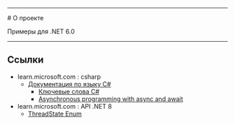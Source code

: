 <hr>
# О проекте

Примеры для .NET 6.0 

<hr>

## Ссылки 

* learn.microsoft.com : csharp
  * [Документация по языку C#](https://learn.microsoft.com/ru-ru/dotnet/csharp/)  
    * [Ключевые слова C#](https://learn.microsoft.com/ru-ru/dotnet/csharp/language-reference/keywords/)  
    * [Asynchronous programming with async and await](https://learn.microsoft.com/ru-ru/dotnet/csharp/asynchronous-programming/)
* learn.microsoft.com : API .NET 8 
  * [ThreadState Enum](https://learn.microsoft.com/ru-ru/dotnet/api/system.threading.threadstate?view=net-8.0)